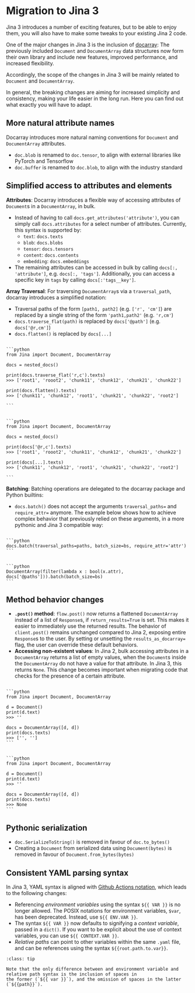 # Migration to Jina 3

Jina 3 introduces a number of exciting features, but to be able to enjoy them, you will also have to make some
tweaks to your existing Jina 2 code.

One of the major changes in Jina 3 is the inclusion of [docarray](https://docarray.jina.ai/):
The previously included `Document` and `DocumentArray` data structures now form their own library and include new
features, improved performance, and increased flexibility.

Accordingly, the scope of the changes in Jina 3 will be mainly related to `Document` and `DocumentArray`.

In general, the breaking changes are aiming for increased simplicity and consistency, making your life easier in the
long run. Here you can find out what exactly you will have to adapt.

## More natural attribute names

Docarray introduces more natural naming conventions for `Document` and `DocumentArray` attributes.

- `doc.blob` is renamed to `doc.tensor`, to align with external libraries like PyTorch and Tensorflow
- `doc.buffer` is renamed to `doc.blob`, to align with the industry standard

## Simplified access to attributes and elements

**Attributes**: Docarray introduces a flexible way of accessing attributes of `Document`s in a `DocumentArray`, in bulk.
- Instead of having to call `docs.get_attributes('attribute')`, you can simply call `docs.attributes` for
  a select number of attributes. Currently, this syntax is supported by:
  - `text`: `docs.texts`
  - `blob`: `docs.blobs`
  - `tensor`: `docs.tensors`
  - `content`: `docs.contents`
  - `embedding`: `docs.embeddings`
- The remaining attributes can be accessed in bulk by calling `docs[:, 'attribute']`, e.g. `docs[:, 'tags']`.
  Additionally, you can access a specific key in `tags` by calling `docs[:'tags__key']`.

**Array Traversal**: For traversing `DocumentArray`s via a `traversal_path`, docarray introduces a simplified notation:

- Traversal paths of the form `[path1, path2]` (e.g. `['r', 'cm']`) are replaced by a single string of the form
`'path1,path2'` (e.g. `'r,cm'`)
- `docs.traverse_flat(path)` is replaced by `docs['@path']` (e.g. `docs['@r,cm']`)
- `docs.flatten()` is replaced by `docs[...]`

````{tab} Jina 2

```python
from Jina import Document, DocumentArray

docs = nested_docs()

print(docs.traverse_flat('r,c').texts)
>>> ['root1', 'rooot2', 'chunk11', 'chunk12', 'chunk21', 'chunk22']

print(docs.flatten().texts)
>>> ['chunk11', 'chunk12', 'root1', 'chunk21', 'chunk22', 'root2']

```

````

````{tab} Jina 3 

```python
from Jina import Document, DocumentArray

docs = nested_docs()

print(docs['@r,c'].texts)
>>> ['root1', 'rooot2', 'chunk11', 'chunk12', 'chunk21', 'chunk22']

print(docs[...].texts)
>>> ['chunk11', 'chunk12', 'root1', 'chunk21', 'chunk22', 'root2']

```

````

**Batching**: Batching operations are delegated to the docarray package and Python builtins:

- `docs.batch()` does not accept the arguments `traversal_paths=` and `require_attr=` anymore.
The example below shows how to achieve complex behavior that previously relied on these arguments, in a more pythonic
and Jina 3 compatible way:

````{tab} Jina 2

```python
docs.batch(traversal_paths=paths, batch_size=bs, require_attr='attr')
```

````

````{tab} Jina 3 

```python
DocumentArray(filter(lambda x : bool(x.attr), docs['@paths'])).batch(batch_size=bs)
```

````

## Method behavior changes

- **`.post()` method**: `flow.post()` now returns a flattened `DocumentArray` instead of a list of `Response`s, if `return_results=True` is
set. This makes it easier to immediately use the returned results. The behavior of `client.post()` remains unchanged
compared to Jina 2, exposing entire `Response`s to the user. By setting or unsetting the `results_as_docarray=` flag,
the user can override these default behaviors.
- **Accessing non-existent values**: In Jina 2, bulk accessing attributes in a `DocumentArray` returns a list of empty values, when the `Document`s
inside the `DocumentArray` do not have a value for that attribute. In Jina 3, this returns `None`. This change becomes
important when migrating code that checks for the presence of a certain attribute.

````{tab} Jina 2

```python
from Jina import Document, DocumentArray

d = Document()
print(d.text)
>>> ''

docs = DocumentArray([d, d])
print(docs.texts)
>>> ['', '']
```

````

````{tab} Jina 3 

```python
from Jina import Document, DocumentArray

d = Document()
print(d.text)
>>> ''

docs = DocumentArray([d, d])
print(docs.texts)
>>> None
```

````


## Pythonic serialization

- `doc.SerializeToString()` is removed in favour of `doc.to_bytes()`
- Creating a `Document` from serialized data using `Document(bytes)` is removed in favour of
`Document.from_bytes(bytes)`


## Consistent YAML parsing syntax

In Jina 3, YAML syntax is aligned with [Github Actions notation](https://docs.github.com/en/actions/learn-github-actions/environment-variables),
which leads to the following changes:

- Referencing *environment variables* using the syntax `${{ VAR }}` is no longer allowed. The POSIX notations for
environment variables, `$var`, has been deprecated. Instead, use `${{ ENV.VAR }}`.
- The syntax `${{ VAR }}` now defaults to signifying a *context variable*, passed in a `dict()`. If you want to be explicit
about the use of context variables, you can use `${{ CONTEXT.VAR }}`.
- *Relative paths* can point to other variables within the same `.yaml` file, and can be references using the syntax `${{root.path.to.var}}`.

````{admonition} Environment variables vs. relative paths
:class: tip

Note that the only difference between and environment variable and relative path syntax is the inclusion of spaces in
the former (`${{ var }}`), and the omission of spaces in the latter (`${{path}}`).

````